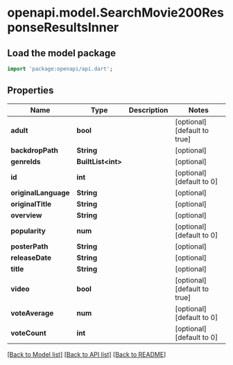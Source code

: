 # openapi.model.SearchMovie200ResponseResultsInner

## Load the model package
```dart
import 'package:openapi/api.dart';
```

## Properties
Name | Type | Description | Notes
------------ | ------------- | ------------- | -------------
**adult** | **bool** |  | [optional] [default to true]
**backdropPath** | **String** |  | [optional] 
**genreIds** | **BuiltList&lt;int&gt;** |  | [optional] 
**id** | **int** |  | [optional] [default to 0]
**originalLanguage** | **String** |  | [optional] 
**originalTitle** | **String** |  | [optional] 
**overview** | **String** |  | [optional] 
**popularity** | **num** |  | [optional] [default to 0]
**posterPath** | **String** |  | [optional] 
**releaseDate** | **String** |  | [optional] 
**title** | **String** |  | [optional] 
**video** | **bool** |  | [optional] [default to true]
**voteAverage** | **num** |  | [optional] [default to 0]
**voteCount** | **int** |  | [optional] [default to 0]

[[Back to Model list]](../README.md#documentation-for-models) [[Back to API list]](../README.md#documentation-for-api-endpoints) [[Back to README]](../README.md)


